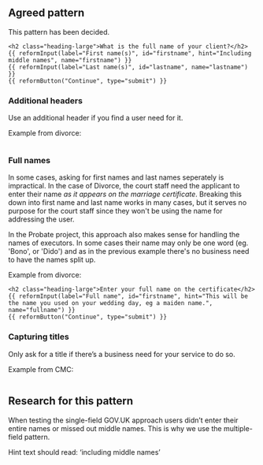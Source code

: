 ## Agreed pattern

This pattern has been decided.

```example
<h2 class="heading-large">What is the full name of your client?</h2>
{{ reformInput(label="First name(s)", id="firstname", hint="Including middle names", name="firstname") }}
{{ reformInput(label="Last name(s)", id="lastname", name="lastname") }}
{{ reformButton("Continue", type="submit") }}
```

### Additional headers

Use an additional header if you find a user need for it.

Example from divorce:
```example

```

### Full names

In some cases, asking for first names and last names seperately is
impractical. In the case of Divorce, the court staff need the applicant
to enter their name *as it appears on the marriage certificate*.
Breaking this down into first name and last name works in many cases,
but it serves no purpose for the court staff since they won't be using
the name for addressing the user.

In the Probate project, this approach also makes sense for handling the
names of executors. In some cases their name may only be one word (eg. 'Bono', or 'Dido') and as in
the previous example there's no business need to have the names split
up.

Example from divorce:
```example
<h2 class="heading-large">Enter your full name on the certificate</h2>
{{ reformInput(label="Full name", id="firstname", hint="This will be the name you used on your wedding day, eg a maiden name.", name="fullname") }}
{{ reformButton("Continue", type="submit") }}
```

### Capturing titles

Only ask for a title if there’s a business need for your service to do so.

Example from CMC:
```example

```

## Research for this pattern

When testing the single-field GOV.UK approach users didn’t enter their entire names or missed out middle names.
This is why we use the multiple-field pattern. 

Hint text should read: ‘including middle names’